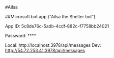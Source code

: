 #Ailsa

##Microsoft bot app ("Ailsa the Shelter bot")

App ID: 5c8de76c-5adb-4cdf-882c-f7758bb24021

Password: ****

Local: http://localhost:3978/api/messages 
Dev: http://54.72.253.41:3978/api/messages